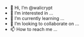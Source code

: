 - 👋 Hi, I’m @walicrypt
- 👀 I’m interested in ...
- 🌱 I’m currently learning ...
- 💞️ I’m looking to collaborate on ...
- 📫 How to reach me ...

<!---
walicrypt/walicrypt is a ✨ special ✨ repository because its `README.md` (this file) appears on your GitHub profile.
You can click the Preview link to take a look at your changes.
--->
